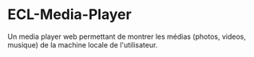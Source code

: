 # ECL-Media-Player
Un media player web permettant de montrer les médias (photos, videos, musique) de la machine locale de l'utilisateur.
